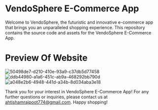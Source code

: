 # VendoSphere E-Commerce App

Welcome to VendoSphere, the futuristic and innovative e-commerce app that brings you an unparalleled shopping experience. This repository contains the source code and assets for the VendoSphere E-Commerce App.

# Preview Of Website

![50498de7-d210-410e-93a9-c37db5d77458](https://github.com/ahtisham774/vendo-sphere-ecommerce-app/assets/77314350/7d01e7ff-f6c6-47f8-8af8-d43f148f5de4)
![ddb44980-a1a6-451c-ab9a-468292bb790d](https://github.com/ahtisham774/vendo-sphere-ecommerce-app/assets/77314350/92b1428d-49d3-4632-91a2-d0e1467a3769)
![a048e2b6-4948-441d-a34b-8d034aba3e18](https://github.com/ahtisham774/vendo-sphere-ecommerce-app/assets/77314350/fe340a3b-7014-4cb7-ac3b-2de56bbc3fc9)




Thank you for your interest in VendoSphere E-Commerce App! For any further questions or inquiries, please contact us at ahtishamrajpoot774@gmail.com. Happy shopping!
